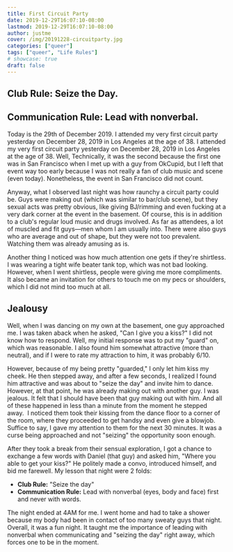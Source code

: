 ```yaml
---
title: First Circuit Party
date: 2019-12-29T16:07:10-08:00
lastmod: 2019-12-29T16:07:10-08:00
author: justme
cover: /img/20191228-circuitparty.jpg
categories: ["queer"]
tags: ["queer", "Life Rules"]
# showcase: true
draft: false
---
```


Club Rule: Seize the Day.
---

Communication Rule: Lead with nonverbal.
---

<!--more-->

Today is the 29th of December 2019. I attended my very first circuit party yesterday on December 28, 2019 in Los Angeles at the age of 38. I attended my very first circuit party yesterday on December 28, 2019 in Los Angeles at the age of 38. Well, Technically, it was the second because the first one was in San Francisco when I met up with a guy from OkCupid, but I left that event way too early because I was not really a fan of club music and scene (even today). Nonetheless, the event in San Francisco did not count. 

Anyway, what I observed last night was how raunchy a circuit party could be. Guys were making out (which was similar to bar/club scene), but they sexual acts was pretty obvious, like giving BJ/rimming and even fucking at a very dark corner at the event in the basement. Of course, this is in addition to a club's regular loud music and drugs involved. As far as attendees, a lot of muscled and fit guys—men whom I am usually into. There were also guys who are average and out of shape, but they were not too prevalent. Watching them was already amusing as is. 

Another thing I noticed was how much attention one gets if they're shirtless. I was wearing a tight wife beater tank top, which was not bad looking. However, when I went shirtless, people were giving me more compliments. It also became an invitation for others to touch me on my pecs or shoulders, which I did not mind too much at all. 

Jealousy
---

Well, when I was dancing on my own at the basement, one guy approached me. I was taken aback when he asked, "Can I give you a kiss?" I did not know how to respond. Well, my initial response was to put my "guard" on, which was reasonable. I also found him somewhat attractive (more than neutral), and if I were to rate my attraction to him, it was probably 6/10. 

However, because of my being pretty "guarded," I only let him kiss my cheek. He then stepped away, and after a few seconds, I realized I found him attractive and was about to "seize the day" and invite him to dance. However, at that point, he was already making out with another guy. I was jealous. It felt that I should have been that guy making out with him. And all of these happened in less than a minute from the moment he stepped away. 
I noticed them took their kissing from the dance floor to a corner of the room, where they proceeded to get handsy and even give a blowjob. Suffice to say, I gave my attention to them for the next 30 minutes. It was a curse being approached and not "seizing" the opportunity soon enough. 

After they took a break from their sensual exploration, I got a chance to exchange a few words with Daniel (that guy) and asked him, "Where you able to get your kiss?" He politely made a convo, introduced himself, and bid me farewell.
My lesson that night were 2 folds:

*  **Club Rule:** "Seize the day"
*  **Communication Rule:** Lead with nonverbal (eyes, body and face) first and never with words. 

The night ended at 4AM for me. I went home and had to take a shower because my body had been in contact of too many sweaty guys that night. Overall, it was a fun night. It taught me the importance of leading with nonverbal when communicating and "seizing the day" right away, which forces one to be in the moment.


